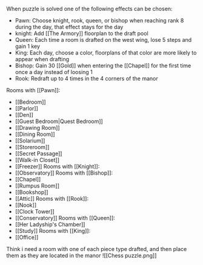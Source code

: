 When puzzle is solved one of the following effects can be chosen:
- Pawn: Choose knight, rook, queen, or bishop when reaching rank 8 during the day, that effect stays for the day
- knight: Add [[The Armory]] floorplan to the draft pool
- Queen: Each time a room is drafted on the west wing, lose 5 steps and gain 1 key
- King: Each day, choose a color, floorplans of that color are more likely to appear when drafting
- Bishop: Gain 30 [[Gold]] when entering the [[Chapel]] for the first time once a day instead of loosing 1
- Rook: Redraft up to 4 times in the 4 corners of the manor

Rooms with [[Pawn]]:
- [[Bedroom]]
- [[Parlor]]
- [[Den]]
- [[Guest Bedroom|Quest Bedroom]]
- [[Drawing Room]]
- [[Dining Room]]
- [[Solarium]]
- [[Storeroom]]
- [[Secret Passage]]
- [[Walk-in Closet]]
- [[Freezer]]
Rooms with [[Knight]]:
- [[Observatory]]
Rooms with [[Bishop]]:
- [[Chapel]]
- [[Rumpus Room]]
- [[Bookshop]]
- [[Attic]]
Rooms with [[Rook]]:
- [[Nook]]
- [[Clock Tower]]
- [[Conservatory]]
Rooms with [[Queen]]:
- [[Her Ladyship's Chamber]]
- [[Study]]
Rooms with [[King]]:
- [[Office]]

Think i need a room with one of each piece type drafted, and then place them as they are located in the manor
![[Chess puzzle.png]]
